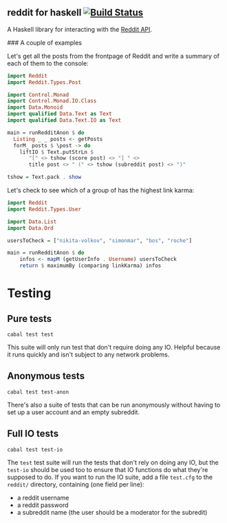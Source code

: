 reddit for haskell [![Build Status](https://travis-ci.org/intolerable/reddit.svg?branch=master)](https://travis-ci.org/intolerable/reddit)
---

A Haskell library for interacting with the [Reddit API](http://reddit.com/api).

### A couple of examples

Let's get all the posts from the frontpage of Reddit and write a summary of each of them to the console:

```haskell
import Reddit
import Reddit.Types.Post

import Control.Monad
import Control.Monad.IO.Class
import Data.Monoid
import qualified Data.Text as Text
import qualified Data.Text.IO as Text

main = runRedditAnon $ do
  Listing _ _ posts <- getPosts
  forM_ posts $ \post -> do
    liftIO $ Text.putStrLn $
       "[" <> tshow (score post) <> "] " <>
       title post <> " (" <> tshow (subreddit post) <> ")"

tshow = Text.pack . show
```

Let's check to see which of a group of has the highest link karma:

```haskell
import Reddit
import Reddit.Types.User

import Data.List
import Data.Ord

usersToCheck = ["nikita-volkov", "simonmar", "bos", "roche"]

main = runRedditAnon $ do
    infos <- mapM (getUserInfo . Username) usersToCheck
    return $ maximumBy (comparing linkKarma) infos
```

Testing
===

Pure tests
---

`cabal test test`

This suite will only run test that don't require doing any IO. Helpful because it runs quickly and isn't subject to any network problems.

Anonymous tests
---

`cabal test test-anon`

There's also a suite of tests that can be run anonymously without having to set up a user account and an empty subreddit.

Full IO tests
---

`cabal test test-io`

The `test` test suite will run the tests that don't rely on doing any IO, but the `test-io` should be used too to ensure that IO functions do what they're supposed to do. If you want to run the IO suite, add a file `test.cfg` to the `reddit/` directory, containing (one field per line):

- a reddit username
- a reddit password
- a subreddit name (the user should be a moderator for the subredit)
